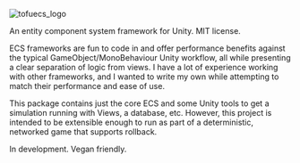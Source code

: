 ![tofuecs_logo](https://user-images.githubusercontent.com/8916588/139094266-3e2db942-4842-4f0d-b1da-8e694ee3578c.png)

An entity component system framework for Unity. MIT license.

ECS frameworks are fun to code in and offer performance benefits against the typical GameObject/MonoBehaviour Unity workflow, all while presenting a clear separation of logic from views. I have a lot of experience working with other frameworks, and I wanted to write my own while attempting to match their performance and ease of use.

This package contains just the core ECS and some Unity tools to get a simulation running with Views, a database, etc. However, this project is intended to be extensible enough to run as part of a deterministic, networked game that supports rollback.

In development. Vegan friendly.
